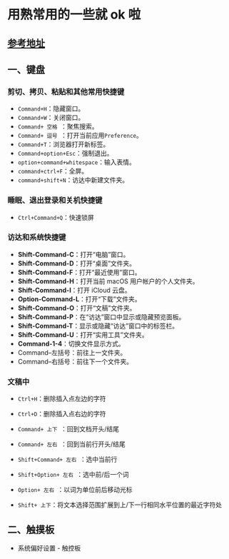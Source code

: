 # 用熟常用的一些就 ok 啦

## [参考地址](https://support.apple.com/zh-cn/HT201236)

## 一、键盘

### 剪切、拷贝、粘贴和其他常用快捷键

- `Command+H`：隐藏窗口。
- `Command+W`：关闭窗口。
- `Command+ 空格 `：聚焦搜索。
- `Command+ 逗号 `：打开当前应用`Preference`。
- `Command+T`：浏览器打开新标签。
- `Command+option+Esc`：强制退出。
- `option+command+whitespace`：输入表情。
- `command+ctrl+F`：全屏。
- `command+shift+N`：访达中新建文件夹。
		

### 睡眠、退出登录和关机快捷键

- `Ctrl+Command+Q`：快速锁屏
		

### 访达和系统快捷键

- **Shift-Command-C**：打开“电脑”窗口。
- **Shift-Command-D**：打开“桌面”文件夹。
- **Shift-Command-F**：打开“最近使用”窗口。
- **Shift-Command-H**：打开当前 macOS 用户帐户的个人文件夹。
- **Shift-Command-I**：打开 iCloud 云盘。
- **Option-Command-L**：打开“下载”文件夹。
- **Shift-Command-O**：打开“文稿”文件夹。
- **Shift-Command-P**：在“访达”窗口中显示或隐藏预览面板。
- **Shift-Command-T**：显示或隐藏“访达”窗口中的标签栏。
- **Shift-Command-U**：打开“实用工具”文件夹。
- **Command-1-4**：切换文件显示方式。
- Command–左括号：前往上一文件夹。
- Command–右括号：前往下一个文件夹。

### 文稿中

- `Ctrl+H`：删除插入点左边的字符
		
- `Ctrl+D`：删除插入点右边的字符
		
- `Command+ 上下 `：回到文档开头/结尾
		
- `Command+ 左右 `：回到当前行开头/结尾
		
- `Shift+Command+ 左右 `：选中当前行
		
- `Shift+Option+ 左右 `：选中前/后一个词
		
- `Option+ 左右 `：以词为单位前后移动光标
		
- `Shift+ 上下`：将文本选择范围扩展到上/下一行相同水平位置的最近字符处
		

## 二、触摸板

- 系统偏好设置 - 触控板
